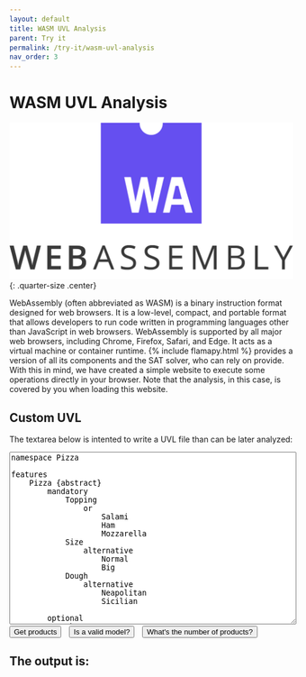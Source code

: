 ```yaml
---
layout: default
title: WASM UVL Analysis
parent: Try it
permalink: /try-it/wasm-uvl-analysis
nav_order: 3
---
```


# WASM UVL Analysis

![Web assembly](/assets/images/web_assembly.png){: .quarter-size .center}

WebAssembly (often abbreviated as WASM) is a binary instruction format designed for web browsers. It is a low-level, compact, and portable format that allows developers to run code written in programming languages other than JavaScript in web browsers. WebAssembly is supported by all major web browsers, including Chrome, Firefox, Safari, and Edge. It acts as a virtual machine or container runtime. {% include flamapy.html %} provides a version of all its components and the SAT solver, who can rely on provide. With this in mind, we have created a simple website to execute some operations directly in your browser. Note that the analysis, in this case, is covered by you when loading this website. 

## Custom UVL

The textarea below is intented to write a UVL file than can be later analyzed:

<div>


<textarea id="uvlfile" style="width: 100%;" rows="20">
namespace Pizza

features
	Pizza {abstract}	
		mandatory
			Topping	
				or
					Salami
					Ham
					Mozzarella
			Size	
				alternative
					Normal
					Big
			Dough	
				alternative
					Neapolitan
					Sicilian

		optional
			CheesyCrust

constraints
	CheesyCrust => Big
</textarea>
</div>
<div>
<button type="button" name="button" class="btn" onclick="products()" style="margin-right: 10px">Get products</button>
<button type="button" name="button" class="btn" onclick="valid()" style="margin-right: 10px">Is a valid model?</button>
<button type="button" name="button" class="btn" onclick="numberofproducts()">What's the number of products?</button>

</div>
<div>
<h2>The output is:</h2>
<div id="loading" style="display:none;"><img SRC="/assets/images/loading.gif" width=100px> Loading, more details in the javascript console </div> 
<div id="result"><div id="loading" style="display:none;">  

</div>
</div>
</div>

<script type="text/javascript" src="https://cdn.jsdelivr.net/pyodide/v0.23.4/full/pyodide.js"></script>

<script type="text/javascript">
	  const uvlfile = document.getElementById("uvlfile");

		function showLoading(){
			document.getElementById("loading").style.display = "initial";
		}
		function hideLoading(){
			document.getElementById("loading").style.display = "none";

		}
		
	  async function valid() {
			showLoading()
      let pyodide = await loadPyodide();
      await pyodide.loadPackage("micropip");
      const micropip = pyodide.pyimport("micropip");
		  await micropip.install("/assets/web_assembly/antlr4_python3_runtime-4.7.2-py3-none-any.whl");
			await micropip.install("uvlparser==1.0.2");
			await micropip.install("afmparser==1.0.0");

			await pyodide.runPythonAsync(`
import micropip
await micropip.install("flamapy-fm-dist", deps=False)#this is to avoid problems with deps later on
await micropip.install("flamapy==1.1.3", deps=False);
await micropip.install("flamapy-fm==1.1.3", deps=False);
await micropip.install("flamapy-sat");
`)
		hideLoading()

		try {
          let output = pyodide.runPython(
		  `
import js

file_content = js.document.getElementById('uvlfile').value
div = js.document.createElement("result")

with open("uvlfile.uvl", "w") as text_file:
    print(file_content, file=text_file)

from flamapy.interfaces.python.FLAMAFeatureModel import FLAMAFeatureModel

fm = FLAMAFeatureModel("uvlfile.uvl")
result=fm.valid()

div.innerHTML = "<div id='deleteme'>"+str(result)+"</div>"
exists=js.document.getElementById('deleteme')
if(exists):
	exists.remove()

js.document.getElementById('result').append(div)
		  `);
        } catch (err) {
          console.log(err);
        }
			

      }

 async function products() {
			showLoading()
      let pyodide = await loadPyodide();
      await pyodide.loadPackage("micropip");
      const micropip = pyodide.pyimport("micropip");
		  await micropip.install("/assets/web_assembly/antlr4_python3_runtime-4.7.2-py3-none-any.whl");
			await micropip.install("uvlparser==1.0.2");
			await micropip.install("afmparser==1.0.0");

			await pyodide.runPythonAsync(`
import micropip
await micropip.install("flamapy-fm-dist", deps=False)#this is to avoid problems with deps later on
await micropip.install("flamapy==1.1.3", deps=False);
await micropip.install("flamapy-fm==1.1.3", deps=False);
await micropip.install("flamapy-sat");
`)
		hideLoading()

		try {
          let output = pyodide.runPython(
		  `
import js

file_content = js.document.getElementById('uvlfile').value
div = js.document.createElement("result")

with open("uvlfile.uvl", "w") as text_file:
    print(file_content, file=text_file)

from flamapy.interfaces.python.FLAMAFeatureModel import FLAMAFeatureModel

fm = FLAMAFeatureModel("uvlfile.uvl")
result=fm.products()
result = "<br>".join([f'P({i}): {p}' for i, p in enumerate(result, 1)])
div.innerHTML = "<div id='deleteme'>"+str(result)+"</div>"
exists=js.document.getElementById('deleteme')
if(exists):
	exists.remove()

js.document.getElementById('result').append(div)
		  `);
        } catch (err) {
          console.log(err);
        }
			

      }


	  async function numberofproducts() {
						showLoading()
      let pyodide = await loadPyodide();
      await pyodide.loadPackage("micropip");
      const micropip = pyodide.pyimport("micropip");
		  await micropip.install("/assets/web_assembly/antlr4_python3_runtime-4.7.2-py3-none-any.whl");
			await micropip.install("uvlparser==1.0.2");
			await micropip.install("afmparser==1.0.0");

			await pyodide.runPythonAsync(`
import micropip
await micropip.install("flamapy-fm-dist", deps=False)#this is to avoid problems with deps later on
await micropip.install("flamapy==1.1.3", deps=False);
await micropip.install("flamapy-fm==1.1.3", deps=False);
await micropip.install("flamapy-sat");
`)
		hideLoading()

		try {
          let output = pyodide.runPython(
		  `
import js

file_content = js.document.getElementById('uvlfile').value
div = js.document.createElement("result")

with open("uvlfile.uvl", "w") as text_file:
    print(file_content, file=text_file)

from flamapy.interfaces.python.FLAMAFeatureModel import FLAMAFeatureModel

fm = FLAMAFeatureModel("uvlfile.uvl")
result=fm.products_number()

div.innerHTML = "<div id='deleteme'>"+str(result)+"</div>"
exists=js.document.getElementById('deleteme')
if(exists):
	exists.remove()
js.document.getElementById('result').append(div)
		  `);
        } catch (err) {
          console.log(err);
        }
			

      }
</script>
